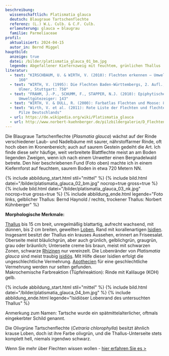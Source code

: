 ```yaml
---
beschreibung:
  wissenschaftlich: Platismatia glauca
  deutsch: Blaugraue Tartschenflechte
  referenz: (L.) W.L. Culb. & C.F. Culb.
  erlaeuterung: glauca = blaugrau
  familie: Parmeliaceae
profil:
  aktualisiert: 2024-04-15
  autor_in: Bernd Miggel
hauptbild:
  anzeige: true
  datei: /bilder/platismatia_glauca_01_bm.jpg
  legende: Abgefallener Kiefernzweig mit feuchtem, grünlichen Thallus
literatur:
  - text: "KIRSCHBAUM, U. & WIRTH, V. (2010): Flechten erkennen – Umwelt bewerten:
      160"
  - text: "WIRTH, V. (1995): Die Flechten Baden-Württembergs, 2. Aufl., 1006 S.;
      Ulmer, Stuttgart: 750"
  - text: "FRAHM, J.-P., SCHUMM, F., STAPPER, N.J. (2010): Epiphytische Flechten als
      Umweltgütezeiger: 143"
  - text: "WIRTH, V. & DÜLL, R. (2000): Farbatlas Flechten und Moose: 80"
  - text: "Wirth, V. et al. (2011): Rote Liste der Flechten und flechtenbewohnende
      Pilze Deutschlands"
  - url: https://de.wikipedia.org/wiki/Platismatia_glauca
  - url: http://www.norbert-kuehnberger.de/pilzbildergalerie/D_Flechten-Lichenes_-_226_Arten/index.htm
---
```

Die Blaugraue Tartschenflechte (*Plasmatia glauca*) wächst auf der Rinde verschiedener Laub- und Nadelbäume mit saurer, nährstoffarmer Rinde, oft hoch oben im Kronenbereich; auch auf saurem Gestein gedeiht die Art. Ich finde diese sehr häufige, weit verbreitete Blattflechte meist an am Boden liegenden Zweigen, wenn ich nach einem Unwetter einen Bergnadelwald betrete. Den hier beschriebenen Fund (Foto oben) machte ich in einem Kiefernforst auf feuchtem, saurem Boden in etwa 720 Metern NN.

{% include abbildung_start.html stil="mittel" %}
{% include bild.html datei="/bilder/platismatia_glauca_02_bm.jpg" nocrop=true gross=true %}
{% include bild.html datei="/bilder/platismatia_glauca_03_nk.jpg" nocrop=true gross=true %}
{% include abbildung_ende.html legende="Foto links, gelblicher Thallus: Bernd Haynold  /  rechts, trockener Thallus: Norbert Kühnberger" %}

**Morphologische Merkmale:**

[Thallus](<Thallus "Glossar">) bis 15 cm breit, unregelmäßig blattartig, aufrecht wachsend, mit dünnen, bis 2 cm breiten, gewellten [Loben](<Loben "Glossar">), Rand mit korallenartigen [Isidien](<Isidien "Glossar">). Insgesamt besitzt der Thallus ein krauses Aussehen, erinnert an Friseesalat. Oberseite meist bläulichgrün, aber auch grünlich, gelblichgrün, graugrün, grau oder bräunlich; Unterseite creme bis braun, meist mit schwarzen Zonen, schwarze [Rhizinen](<Rhizine "Glossar">) nur vereinzelt. Die Lobenränder von *Platismatia glauca* sind meist traubig [isidiös](<isidiös "Glossar">). Mit Hilfe dieser Isidien erfolgt die ungeschlechtliche Vermehrung. [Apothecien](<Apothecien "Glossar">) für eine geschlechtliche Vermehrung werden nur selten gefunden.\
Makrochemische Farbreaktion (Tüpfelreaktion): Rinde mit Kalilauge (KOH) gelb.

{% include abbildung_start.html stil="mittel" %}
{% include bild.html datei="/bilder/platismatia_glauca_04_bm.jpg" %}
{% include abbildung_ende.html legende="Isidiöser Lobenrand des untersuchten Thallus" %}

Anmerkung zum Namen: Tartsche wurde ein spätmittelalterlicher, oftmals eingekerbter Schild genannt.

Die Olivgrüne Tartschenflechte (*Cetraria chlorophylla*) besitzt ähnlich krause Loben, doch ist ihre Farbe olivgrün, und die Thallus-Unterseite stets komplett hell, niemals irgendwo schwarz.

Wenn Sie mehr über Flechten wissen wollen - [hier erfahren Sie es >](/verwandt/flechten)
